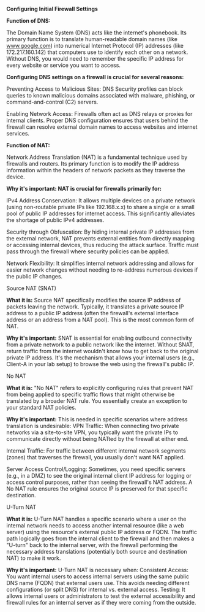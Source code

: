 **Configuring Initial Firewall Settings**

**Function of DNS:**

The Domain Name System (DNS) acts like the internet's phonebook. Its primary function is to translate human-readable domain names (like www.google.com) into numerical Internet Protocol (IP) addresses (like 172.217.160.142) that computers use to identify each other on a network. Without DNS, you would need to remember the specific IP address for every website or service you want to access.

**Configuring DNS settings on a firewall is crucial for several reasons:**

Preventing Access to Malicious Sites: DNS Security profiles can block queries to known malicious domains associated with malware, phishing, or command-and-control (C2) servers.

Enabling Network Access: Firewalls often act as DNS relays or proxies for internal clients. Proper DNS configuration ensures that users behind the firewall can resolve external domain names to access websites and internet services.


**Function of NAT:**

Network Address Translation (NAT) is a fundamental technique used by firewalls and routers. Its primary function is to modify the IP address information within the headers of network packets as they traverse the device.   

**Why it's important: NAT is crucial for firewalls primarily for:**

IPv4 Address Conservation: It allows multiple devices on a private network (using non-routable private IPs like 192.168.x.x) to share a single or a small pool of public IP addresses for internet access. This significantly alleviates the shortage of public IPv4 addresses.

Security through Obfuscation: By hiding internal private IP addresses from the external network, NAT prevents external entities from directly mapping or accessing internal devices, thus reducing the attack surface. Traffic must pass through the firewall where security policies can be applied.

Network Flexibility: It simplifies internal network addressing and allows for easier network changes without needing to re-address numerous devices if the public IP changes.

Source NAT (SNAT)

**What it is:** Source NAT specifically modifies the source IP address of packets leaving the network. Typically, it translates a private source IP address to a public IP address (often the firewall's external interface address or an address from a NAT pool). This is the most common form of NAT.

**Why it's important:** SNAT is essential for enabling outbound connectivity from a private network to a public network like the internet. Without SNAT, return traffic from the internet wouldn't know how to get back to the original private IP address. It's the mechanism that allows your internal users (e.g., Client-A in your lab setup) to browse the web using the firewall's public IP.

No NAT

**What it is:** "No NAT" refers to explicitly configuring rules that prevent NAT from being applied to specific traffic flows that might otherwise be translated by a broader NAT rule. You essentially create an exception to your standard NAT policies.

**Why it's important:** This is needed in specific scenarios where address translation is undesirable:
VPN Traffic: When connecting two private networks via a site-to-site VPN, you typically want the private IPs to communicate directly without being NATted by the firewall at either end.

Internal Traffic: For traffic between different internal network segments (zones) that traverses the firewall, you usually don't want NAT applied.


Server Access Control/Logging: Sometimes, you need specific servers (e.g., in a DMZ) to see the original internal client IP address for logging or access control purposes, rather than seeing the firewall's NAT address. A No NAT rule ensures the original source IP is preserved for that specific destination.

U-Turn NAT

**What it is:** U-Turn NAT handles a specific scenario where a user on the internal network needs to access another internal resource (like a web server) using the resource's external public IP address or FQDN. The traffic path logically goes from the internal client to the firewall and then makes a "U-turn" back to the internal server, with the firewall performing the necessary address translations (potentially both source and destination NAT) to make it work.


**Why it's important:** U-Turn NAT is necessary when:
Consistent Access: You want internal users to access internal servers using the same public DNS name (FQDN) that external users use. This avoids needing different configurations (or split DNS) for internal vs. external access.
Testing: It allows internal users or administrators to test the external accessibility and firewall rules for an internal server as if they were coming from the outside.


